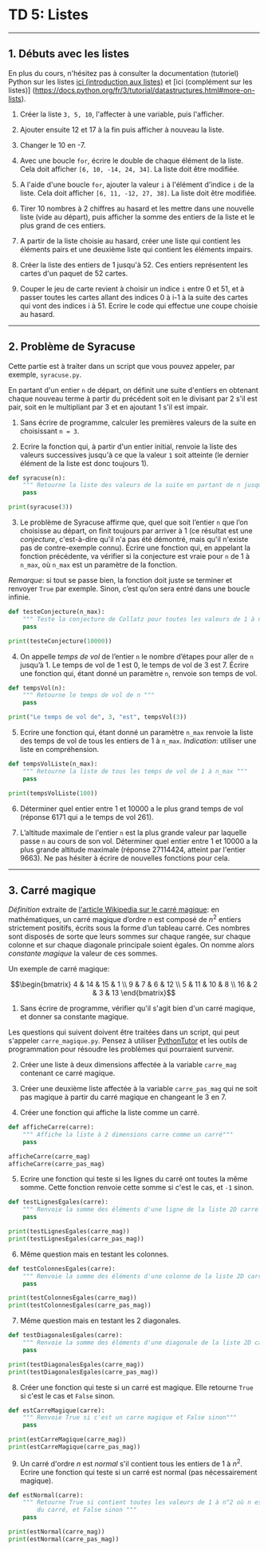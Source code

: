 # TD 5: Listes

---

## 1. Débuts avec les listes

 En plus du cours, n'hésitez pas à consulter la documentation (tutoriel) Python sur les listes [ici (introduction aux listes)](https://docs.python.org/fr/3.6/tutorial/introduction.html#lists) et [ici (complément sur les listes)] (https://docs.python.org/fr/3/tutorial/datastructures.html#more-on-lists).

1. Créer la liste `3, 5, 10`, l'affecter à une variable, puis l'afficher.


2. Ajouter ensuite 12 et 17 à la fin puis afficher à nouveau la liste.


3. Changer le 10 en -7.


4. Avec une boucle `for`, écrire le double de chaque élément de la liste. Cela doit afficher `[6, 10, -14, 24, 34]`. La liste doit être modifiée.


5. A l'aide d'une boucle `for`, ajouter  la valeur `i` à l'élément d'indice `i` de la liste. Cela doit afficher `[6, 11, -12, 27, 38]`. La liste doit être modifiée.


6. Tirer 10 nombres à 2 chiffres au hasard et les mettre dans une nouvelle liste (vide au départ), puis afficher la somme des entiers de la liste et le plus grand de ces entiers.



7. A partir de la liste choisie au hasard, créer une liste qui contient les éléments pairs et une deuxième liste qui contient les éléments impairs.


8. Créer la liste des entiers de 1 jusqu'à 52. Ces entiers représentent les cartes d'un paquet de 52 cartes.


9. Couper le jeu de carte revient à choisir un indice `i` entre 0 et 51, et à passer toutes les cartes allant des indices 0 à i-1 à la suite des cartes qui vont des indices i à 51. Ecrire le code qui effectue une coupe choisie au hasard.
---

## 2. Problème de Syracuse

Cette partie est à traiter dans un script que vous pouvez appeler, par exemple, `syracuse.py`.

En partant d'un entier `n` de départ, on définit une suite d'entiers en obtenant chaque nouveau terme à partir du précédent soit en le divisant par 2 s'il est pair, soit en le multipliant par 3 et en ajoutant 1 s'il est impair.

1. Sans écrire de programme, calculer les premières valeurs de la suite en choisissant `n = 3`.

2. Ecrire la fonction qui, à partir d'un entier initial, renvoie la liste des valeurs successives jusqu'à ce que la valeur `1` soit atteinte (le dernier élément de la liste est donc toujours 1).


```python
def syracuse(n):
    """ Retourne la liste des valeurs de la suite en partant de n jusqu'à 1 """
    pass

print(syracuse(3))
```

3. Le problème de Syracuse affirme que, quel que soit l’entier `n` que l’on choisisse au départ, on finit toujours par arriver à 1 (ce résultat est une *conjecture*, c'est-à-dire qu'il n'a pas été démontré, mais qu'il n'existe pas de contre-exemple connu). Écrire une fonction qui, en appelant la fonction précédente, va vérifier si la conjecture est vraie pour `n` de 1 à `n_max`, où `n_max` est un paramètre de la fonction.

*Remarque*: si tout se passe bien, la fonction doit juste se terminer et renvoyer `True` par exemple. Sinon, c’est qu’on sera entré dans une boucle infinie.


```python
def testeConjecture(n_max):
    """ Teste la conjecture de Collatz pour toutes les valeurs de 1 à n_max """
    pass

print(testeConjecture(10000))
```

4. On appelle *temps de vol* de l’entier `n` le nombre d’étapes pour aller de `n` jusqu’à 1. Le temps de vol de 1 est 0, le temps de vol de 3 est 7. Écrire une fonction qui, étant donné un paramètre `n`, renvoie son temps de vol.


```python
def tempsVol(n):
    """ Retourne le temps de vol de n """
    pass

print("Le temps de vol de", 3, "est", tempsVol(3))
```

5. Ecrire une fonction qui, étant donné un paramètre `n_max` renvoie la liste des temps de vol de tous les entiers de 1 à `n_max`. *Indication*: utiliser une liste en compréhension.


```python
def tempsVolListe(n_max):
    """ Retourne la liste de tous les temps de vol de 1 à n_max """
    pass

print(tempsVolListe(100))
```

6. Déterminer quel entier entre 1 et 10000 a le plus grand temps de vol (réponse 6171 qui a le temps de vol 261).

7. L’altitude maximale de l'entier `n` est la plus grande valeur par laquelle passe `n` au cours de son vol. Déterminer quel entier entre 1 et 10000 a la plus grande altitude maximale (réponse 27114424, atteint par l'entier 9663). Ne pas hésiter à écrire de nouvelles fonctions pour cela.

---

## 3. Carré magique

*Définition* extraite de [l'article Wikipedia sur le carré magique](https://fr.wikipedia.org/wiki/Carr%C3%A9_magique_(math%C3%A9matiques)): en mathématiques, un carré magique d’ordre $n$ est composé de $n^2$ entiers strictement positifs, écrits sous la forme d’un tableau carré. Ces nombres sont disposés de sorte que leurs sommes sur chaque rangée, sur chaque colonne et sur chaque diagonale principale soient égales. On nomme alors *constante magique* la valeur de ces sommes.

Un exemple de carré magique:

$$\begin{bmatrix} 4 & 14 & 15 & 1 \\ 9 & 7 & 6 & 12 \\ 5 & 11 & 10 & 8 \\ 16 & 2 & 3 & 13 \end{bmatrix}$$

1. Sans écrire de programme, vérifier qu'il s'agit bien d'un carré magique, et donner sa constante magique.

Les questions qui suivent doivent être traitées dans un script, qui peut s'appeler `carre_magique.py`. Pensez à utiliser [PythonTutor](http://pythontutor.com/) et les outils de programmation pour résoudre les problèmes qui pourraient survenir.

2. Créer une liste à deux dimensions affectée à  la variable `carre_mag` contenant ce carré magique.

3. Créer une deuxième liste affectée à la variable `carre_pas_mag` qui ne soit pas magique à partir du carré magique en changeant le 3 en 7.

4. Créer une fonction qui affiche la liste comme un carré.


```python
def afficheCarre(carre):
    """ Affiche la liste à 2 dimensions carre comme un carré"""
    pass

afficheCarre(carre_mag)
afficheCarre(carre_pas_mag)

```

5. Ecrire une fonction qui teste si les lignes du carré ont toutes la même somme. Cette fonction renvoie cette somme si c'est le cas, et `-1` sinon.


```python
def testLignesEgales(carre):
    """ Renvoie la somme des éléments d'une ligne de la liste 2D carre si toutes les lignes ont la même somme, et -1 sinon """
    pass

print(testLignesEgales(carre_mag))
print(testLignesEgales(carre_pas_mag))

```

6. Même question mais en testant les colonnes.


```python
def testColonnesEgales(carre):
    """ Renvoie la somme des éléments d'une colonne de la liste 2D carre si toutes les colonnes ont la même somme, et -1 sinon """
    pass

print(testColonnesEgales(carre_mag))
print(testColonnesEgales(carre_pas_mag))
```

7. Même question mais en testant les 2 diagonales.


```python
def testDiagonalesEgales(carre):
    """ Renvoie la somme des éléments d'une diagonale de la liste 2D carre si les 2 diagonales ont la même somme, et -1 sinon """
    pass

print(testDiagonalesEgales(carre_mag))
print(testDiagonalesEgales(carre_pas_mag))
```

8. Créer une fonction qui teste si un carré est magique. Elle retourne `True` si c'est le cas et `False` sinon.


```python
def estCarreMagique(carre):
    """ Renvoie True si c'est un carre magique et False sinon"""
    pass

print(estCarreMagique(carre_mag))
print(estCarreMagique(carre_pas_mag))
```

9. Un carré d'ordre $n$ est *normal* s'il contient tous les entiers de 1 à $n^2$. Ecrire une fonction qui teste si un carré est normal (pas nécessairement magique).


```python
def estNormal(carre):
    """ Retourne True si contient toutes les valeurs de 1 à n^2 où n est la taille
        du carré, et False sinon """
    pass

print(estNormal(carre_mag))
print(estNormal(carre_pas_mag))
```
